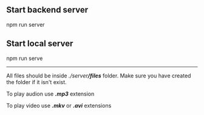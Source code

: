 <h2>Start backend server</h2>
npm run server

<h2>Start local server</h2>
npm run serve

<hr>
<p>
All files should be inside <i>./server<strong>/files</strong></i> folder.
Make sure you have created the folder if it isn't exist.
</p>

<p>
To play audion use <strong><i>.mp3</i></strong> extension
</p>

<p>
To play video use <strong><i>.mkv</i></strong> or <strong><i>.avi</i></strong> extensions
</p>
